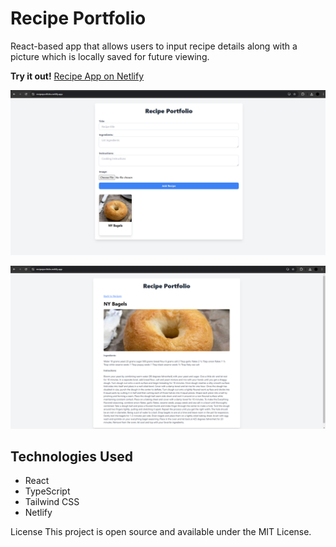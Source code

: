 # Recipe Portfolio

React-based app that allows users to input recipe details along with a picture which is locally saved for future viewing. 

**Try it out!** [Recipe App on Netlify](https://recipeportfolio.netlify.app/)


![Home Page](./assets/rp1.png)

![Recipe Details](./assets/rp2.png)

## Technologies Used

- React
- TypeScript
- Tailwind CSS
- Netlify


License
This project is open source and available under the MIT License.
